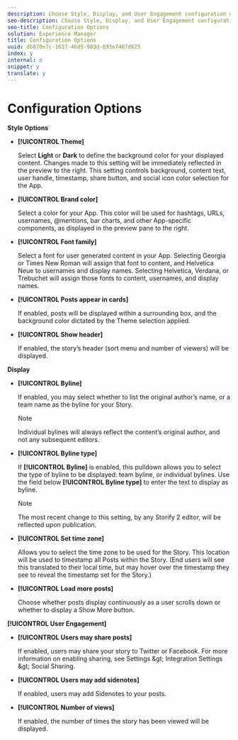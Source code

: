 ```yaml
---
description: Choose Style, Display, and User Engagement configuration options for Storify 2 from Livefyre Studio.
seo-description: Choose Style, Display, and User Engagement configuration options for Storify 2 from Livefyre Studio.
seo-title: Configuration Options
solution: Experience Manager
title: Configuration Options
uuid: db870e7c-1637-46d5-983d-693e7487d625
index: y
internal: n
snippet: y
translate: y
---
```


# Configuration Options

**Style Options**

* **[!UICONTROL  Theme]**

  Select **Light** or **Dark** to define the background color for your displayed content. Changes made to this setting will be immediately reflected in the preview to the right. This setting controls background, content text, user handle, timestamp, share button, and social icon color selection for the App.

* **[!UICONTROL  Brand color]**

  Select a color for your App. This color will be used for hashtags, URLs, usernames, @mentions, bar charts, and other App-specific components, as displayed in the preview pane to the right.

* **[!UICONTROL  Font family]**

  Select a font for user generated content in your App. Selecting Georgia or Times New Roman will assign that font to content, and Helvetica Neue to usernames and display names. Selecting Helvetica, Verdana, or Trebuchet will assign those fonts to content, usernames, and display names.

* **[!UICONTROL  Posts appear in cards]**

  If enabled, posts will be displayed within a surrounding box, and the background color dictated by the Theme selection applied.

* **[!UICONTROL  Show header]**

  If enabled, the story’s header (sort menu and number of viewers) will be displayed.

**Display**

* **[!UICONTROL  Byline]**

  If enabled, you may select whether to list the original author’s name, or a team name as the byline for your Story.

  >[!NOTE]
  >
  >Individual bylines will always reflect the content’s original author, and not any subsequent editors.

* **[!UICONTROL  Byline type]** 

  If **[!UICONTROL  Byline]** is enabled, this pulldown allows you to select the type of byline to be displayed: team byline, or individual bylines. Use the field below **[!UICONTROL  Byline type]** to enter the text to display as byline.

  >[!NOTE]
  >
  >The most recent change to this setting, by any Storify 2 editor, will be reflected upon publication.

* **[!UICONTROL  Set time zone]**

  Allows you to select the time zone to be used for the Story. This location will be used to timestamp all Posts within the Story. (End users will see this translated to their local time, but may hover over the timestamp they see to reveal the timestamp set for the Story.)

* **[!UICONTROL  Load more posts]**

  Choose whether posts display continuously as a user scrolls down or whether to display a Show More button.

**[!UICONTROL  User Engagement]**

* **[!UICONTROL  Users may share posts]**

  If enabled, users may share your story to Twitter or Facebook. For more information on enabling sharing, see Settings &amp;gt; Integration Settings &amp;gt; Social Sharing.

* **[!UICONTROL  Users may add sidenotes]**

  If enabled, users may add Sidenotes to your posts.

* **[!UICONTROL  Number of views]**

  If enabled, the number of times the story has been viewed will be displayed.

